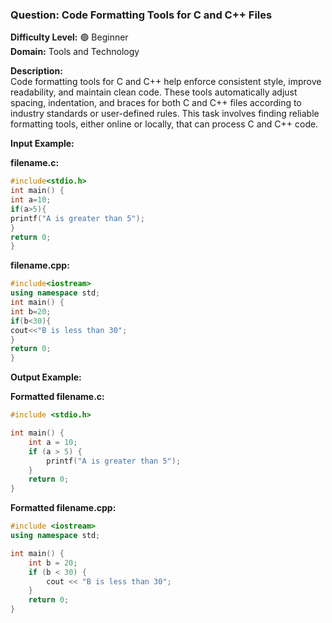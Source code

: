 ### **Question: Code Formatting Tools for C and C++ Files**

**Difficulty Level:** 🟢 Beginner  
**Domain:** Tools and Technology

**Description:**  
Code formatting tools for C and C++ help enforce consistent style, improve readability, and maintain clean code. These tools automatically adjust spacing, indentation, and braces for both C and C++ files according to industry standards or user-defined rules. This task involves finding reliable formatting tools, either online or locally, that can process C and C++ code.

**Input Example:**

**filename.c:**

```c
#include<stdio.h>
int main() {
int a=10;
if(a>5){
printf("A is greater than 5");
}
return 0;
}
```

**filename.cpp:**

```cpp
#include<iostream>
using namespace std;
int main() {
int b=20;
if(b<30){
cout<<"B is less than 30";
}
return 0;
}
```

**Output Example:**

**Formatted filename.c:**

```c
#include <stdio.h>

int main() {
    int a = 10;
    if (a > 5) {
        printf("A is greater than 5");
    }
    return 0;
}
```

**Formatted filename.cpp:**

```cpp
#include <iostream>
using namespace std;

int main() {
    int b = 20;
    if (b < 30) {
        cout << "B is less than 30";
    }
    return 0;
}
```
